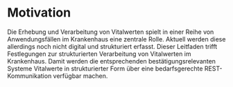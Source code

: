 # Motivation

Die Erhebung und Verarbeitung von Vitalwerten spielt in einer Reihe von Anwendungsfällen im Krankenhaus eine zentrale Rolle. Aktuell werden diese allerdings noch nicht digital und strukturiert erfasst. Dieser Leitfaden trifft Festlegungen zur strukturierten Verarbeitung von Vitalwerten im Krankenhaus. Damit werden die entsprechenden bestätigungsrelevanten Systeme Vitalwerte in strukturierter Form über eine bedarfsgerechte REST-Kommunikation verfügbar machen.
